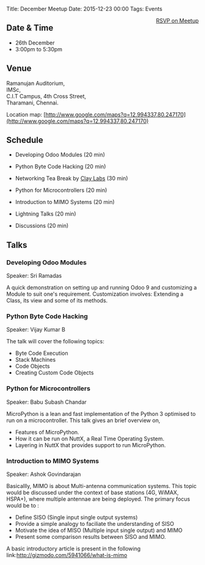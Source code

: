 Title: December Meetup
Date: 2015-12-23 00:00
Tags: Events

<a style="float:right;" class="pure-button"
href="http://www.meetup.com/Chennaipy/events/227394570/" target="_blank"><i
class="fa fa-check-square-o"></i> RSVP on Meetup</a>

## Date & Time
   * 26th December
   * 3:00pm to 5:30pm

## Venue 

<p>
Ramanujan Auditorium,<br/>
IMSc, <br/>
C.I.T Campus, 4th Cross Street,<br/>
Tharamani, Chennai.<br/>
</p>

Location map: [http://www.google.com/maps?q=12.994337,80.247170](http://www.google.com/maps?q=12.994337,80.247170)


## Schedule

  * Developing Odoo Modules (20 min)

  * Python Byte Code Hacking (20 min)

  * Networking Tea Break by [Clay Labs](http://claylabs.com) (30 min)

  * Python for Microcontrollers (20 min)

  * Introduction to MIMO Systems (20 min)

  * Lightning Talks (20 min)

  * Discussions (20 min)

## Talks

### Developing Odoo Modules

Speaker: Sri Ramadas

A quick demonstration on setting up and running Odoo 9 and customizing
a Module to suit one's requirement. Customization involves: Extending
a Class, its view and some of its methods.

### Python Byte Code Hacking

Speaker: Vijay Kumar B

The talk will cover the following topics: 

  * Byte Code Execution 
  * Stack Machines 
  * Code Objects 
  * Creating Custom Code Objects 

### Python for Microcontrollers

Speaker: Babu Subash Chandar

MicroPython is a lean and fast implementation of the Python 3
optimised to run on a microcontroller. This talk gives an brief
overview on,

  * Features of MicroPython.
  * How it can be run on NuttX, a Real Time Operating System.
  * Layering in NuttX that provides support to run MicroPython.

### Introduction to MIMO Systems

Speaker: Ashok Govindarajan

Basicallly, MIMO is about Multi-antenna communication systems. This
topic would be discussed under the context of base stations (4G,
WiMAX, HSPA+), where multiple antennae are being deployed. The primary
focus would be to :

  * Define SISO (Single input single output systems)
  * Provide a simple analogy to faciliate the understanding of SISO
  * Motivate the idea of MISO (Multiple input single output) and MIMO
  * Present some comparison results between SISO and MIMO.

A basic introductory article is present in the following
link:http://gizmodo.com/5941066/what-is-mimo

